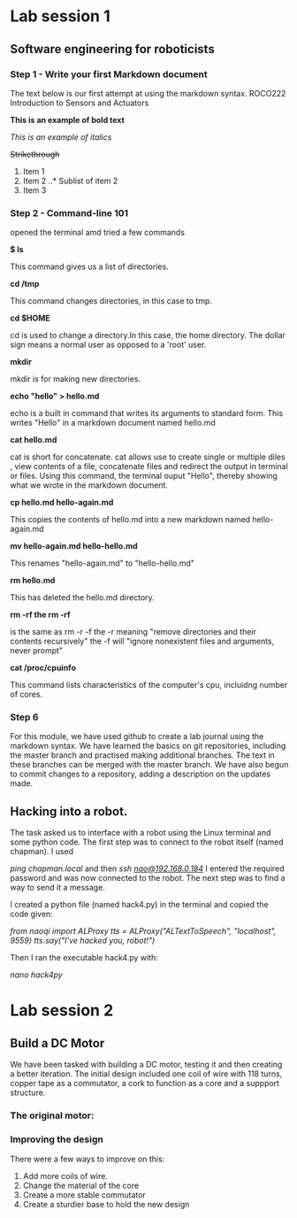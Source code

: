 # Lab session 1
## Software engineering for roboticists

### Step 1 - Write your first Markdown document

The text below is our first attempt at using the markdown syntax.
ROCO222
Introduction to Sensors and Actuators

**This is an example of bold text**

*This is an example of italics*

~~Strikethrough~~

  1. Item 1
  2. Item 2 
  ..* Sublist of item 2
  3. Item 3

### Step 2 - Command-line 101

opened the terminal amd tried a few commands

**$ ls**

This command gives us a list of directories.

**cd /tmp**

This command changes directories, in this case to tmp.

**cd $HOME**

cd is used to change a directory.In this case, the home directory. The dollar sign means a normal user as opposed to a 'root' user.

**mkdir**

mkdir is for making new directories.

**echo "hello" > hello.md**

echo is a built in command that writes its arguments to standard form. This writes "Hello" in a markdown document named hello.md

**cat hello.md**

cat is short for concatenate. cat allows use to create single or multiple diles , view contents of a file, concatenate files and redirect the output in terminal or files. Using this command, the terminal ouput "Hello", thereby showing what we wrote in the markdown document.

**cp hello.md hello-again.md**

This copies the contents of hello.md into a new markdown named hello-again.md

**mv hello-again.md hello-hello.md**

This renames "hello-again.md" to "hello-hello.md"

**rm hello.md**

This has deleted the hello.md directory.

**rm -rf the rm -rf**

is the same as rm -r -f the -r meaning "remove directories and their contents recursively" the -f will "ignore nonexistent files and arguments, never prompt"

**cat /proc/cpuinfo**

This command lists characteristics of the computer's cpu, incluidng number of cores.

### Step 6
For this module, we have used github to create a lab journal using the markdown syntax. We have learned the basics on git repositories, including the master branch and practised making additional branches. The text in these branches can be merged with the master branch. We have also begun to commit changes to a repository, adding a description on the updates made.

## Hacking into a robot.

The task asked us to interface with a robot using the Linux terminal and some python code. The first step was to connect to the robot itself (named chapman). I used 

*ping chapman.local*
and then
*ssh nao@192.168.0.184*
I entered the required password and was now connected to the robot. The next step was to find a way to send it a message.

I created a python file (named hack4.py) in the terminal and copied the code given:

*from naoqi import ALProxy
tts = ALProxy("ALTextToSpeech", "localhost", 9559)
tts.say("I've hacked you, robot!")*

Then I ran the executable hack4.py with:

*nano hack4py*

# Lab session 2
## Build a DC Motor

We have been tasked with building a DC motor, testing it and then creating a better iteration. The initial design included one coil of wire with 118 turns, copper tape as a commutator, a cork to function as a core and a suppport structure.

### The original motor:




### Improving the design

There were a few ways to improve on this:

1. Add more coils of wire.
2. Change the material of the core
3. Create a more stable commutator
4. Create a sturdier base to hold the new design



